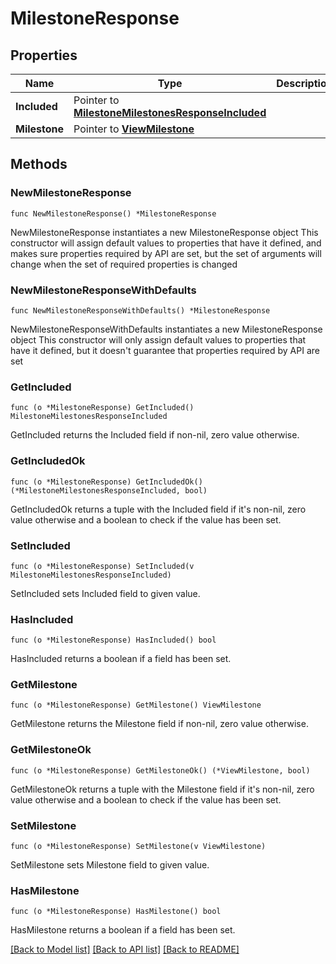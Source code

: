 # MilestoneResponse

## Properties

Name | Type | Description | Notes
------------ | ------------- | ------------- | -------------
**Included** | Pointer to [**MilestoneMilestonesResponseIncluded**](milestone_MilestonesResponse_included.md) |  | [optional] 
**Milestone** | Pointer to [**ViewMilestone**](view.Milestone.md) |  | [optional] 

## Methods

### NewMilestoneResponse

`func NewMilestoneResponse() *MilestoneResponse`

NewMilestoneResponse instantiates a new MilestoneResponse object
This constructor will assign default values to properties that have it defined,
and makes sure properties required by API are set, but the set of arguments
will change when the set of required properties is changed

### NewMilestoneResponseWithDefaults

`func NewMilestoneResponseWithDefaults() *MilestoneResponse`

NewMilestoneResponseWithDefaults instantiates a new MilestoneResponse object
This constructor will only assign default values to properties that have it defined,
but it doesn't guarantee that properties required by API are set

### GetIncluded

`func (o *MilestoneResponse) GetIncluded() MilestoneMilestonesResponseIncluded`

GetIncluded returns the Included field if non-nil, zero value otherwise.

### GetIncludedOk

`func (o *MilestoneResponse) GetIncludedOk() (*MilestoneMilestonesResponseIncluded, bool)`

GetIncludedOk returns a tuple with the Included field if it's non-nil, zero value otherwise
and a boolean to check if the value has been set.

### SetIncluded

`func (o *MilestoneResponse) SetIncluded(v MilestoneMilestonesResponseIncluded)`

SetIncluded sets Included field to given value.

### HasIncluded

`func (o *MilestoneResponse) HasIncluded() bool`

HasIncluded returns a boolean if a field has been set.

### GetMilestone

`func (o *MilestoneResponse) GetMilestone() ViewMilestone`

GetMilestone returns the Milestone field if non-nil, zero value otherwise.

### GetMilestoneOk

`func (o *MilestoneResponse) GetMilestoneOk() (*ViewMilestone, bool)`

GetMilestoneOk returns a tuple with the Milestone field if it's non-nil, zero value otherwise
and a boolean to check if the value has been set.

### SetMilestone

`func (o *MilestoneResponse) SetMilestone(v ViewMilestone)`

SetMilestone sets Milestone field to given value.

### HasMilestone

`func (o *MilestoneResponse) HasMilestone() bool`

HasMilestone returns a boolean if a field has been set.


[[Back to Model list]](../README.md#documentation-for-models) [[Back to API list]](../README.md#documentation-for-api-endpoints) [[Back to README]](../README.md)


